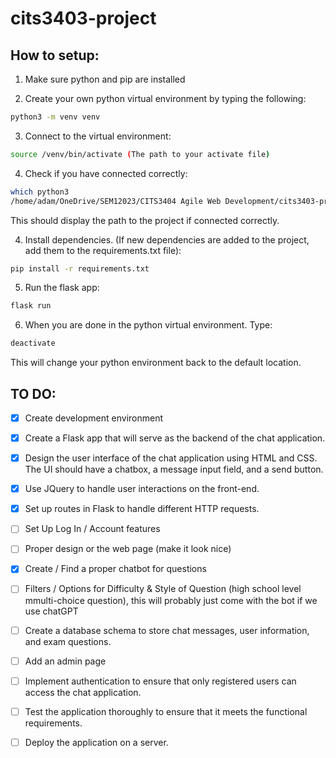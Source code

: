 # cits3403-project

## How to setup:
1. Make sure python and pip are installed

2. Create your own python virtual environment by typing the following:
```bash
python3 -m venv venv
```

3. Connect to the virtual environment:
```bash
source /venv/bin/activate (The path to your activate file)
```

4. Check if you have connected correctly:
```bash
which python3
/home/adam/OneDrive/SEM12023/CITS3404 Agile Web Development/cits3403-project/venv/bin/python3
```
This should display the path to the project if connected correctly.

4. Install dependencies. (If new dependencies are added to the project, add them to the requirements.txt file):
```bash
pip install -r requirements.txt
```

5. Run the flask app:
```bash
flask run
```
6. When you are done in the python virtual environment. Type:
```bash
deactivate
```
This will change your python environment back to the default location.

## TO DO:
- [x] Create development environment
- [x] Create a Flask app that will serve as the backend of the chat application.
- [x] Design the user interface of the chat application using HTML and CSS. The UI should have a chatbox, a message input field, and a send button.
- [x] Use JQuery to handle user interactions on the front-end.
- [x] Set up routes in Flask to handle different HTTP requests. 
- [ ] Set Up Log In / Account features
- [ ] Proper design or the web page (make it look nice)
- [x] Create / Find a proper chatbot for questions
- [ ] Filters / Options for Difficulty & Style of Question (high school level mmulti-choice question), this will probably just come with the bot if we use chatGPT
- [ ] Create a database schema to store chat messages, user information, and exam questions.
- [ ] Add an admin page
- [ ] Implement authentication to ensure that only registered users can access the chat application.
- [ ] Test the application thoroughly to ensure that it meets the functional requirements.
- [ ] Deploy the application on a server.


